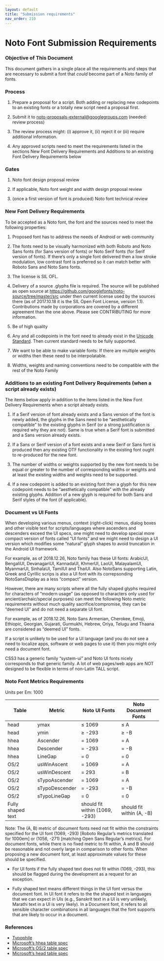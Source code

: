 ```yaml
---
layout: default
title: "Submission requirements"
nav_order: 210
---
```

# Noto Font Submission Requirements


### Objective of This Document

This document gathers in a single place all the requirements and steps that are necessary to submit a font that _could_ become part of a Noto family of fonts.

### Process

1. Prepare a proposal for a script. Both adding or replacing new codepoints to an existing fonts or a totally new script need a proposal first.

2. Submit it to noto-proposals-external@googlegroups.com (needed: review process)

3. The review process might: (i) approve it, (ii) reject it or (iii) require additional information.

4. Any approved scripts need to meet the requirements listed in the sections New Font Delivery Requirements and Additions to an existing Font Delivery Requirements below

### Gates

1. Noto font design proposal review

2. If applicable, Noto font weight and width design proposal review

3. (once a first version of font is produced) Noto font technical review

### New Font Delivery Requirements

To be accepted as a Noto font, the font and the sources need to meet the following properties:

1. Proposed font has to address the needs of Android or web community

2. The fonts need to be visually harmonized with both Roboto and Noto Sans fonts (for Sans version of fonts) or Noto Serif fonts (for Serif version of fonts). If there’s only a single font delivered then a low stroke modulation, low contrast font is preferred so it can match better with Roboto Sans and Noto Sans fonts.

3. The license is SIL OFL.

4. Delivery of a source .glyphs file is required. The source will be published as open source at https://github.com/googlefonts/noto-source/tree/master/src under then current license used by the sources there (as of 2017.10.18 it is the SIL Open Font License, version 1.1). Contributions made by corporations are covered by a different agreement than the one above. Please see CONTRIBUTING for more information.

5. Be of high quality

6. Any and all codepoints in the font need to already exist in the [Unicode Standard](http://www.unicode.org/versions/latest/). Then current standard needs to be fully supported.

7. We want to be able to make variable fonts: If there are multiple weights or widths then these need to be interpolatable.

8. Widths, weights and naming conventions need to be compatible with the rest of the Noto Family

### Additions to an existing Font Delivery Requirements (when a script already exists)

The items below apply in addition to the items listed in the New Font Delivery Requirements when a script already exists.

1. If a Serif version of font already exists and a Sans version of the font is newly added, the glyphs in the Sans need to be “aesthetically compatible” to the existing glyphs in Serif (or a strong justification is required why they are not). Same is true when a Serif font is submitted and a Sans version already exists.

2. If a Sans or Serif version of a font exists and a new Serif or Sans font is produced then any existing OTF functionality in the existing font ought to re-produced for the new font.

3. The number of widths or weights supported by the new font needs to be equal or greater to the number of corresponding widths or weights and at least the existing widths and weights need to be supported.

4. If a new codepoint is added to an existing font then a glyph for this new codepoint needs to be “aesthetically compatible” with the already existing glyphs. Addition of a new glyph is required for both Sans and Serif styles of the font (if applicable).

### Document vs UI Fonts

When developing various menus, context (right-click) menus, dialog boxes and other visible text for scripts/languages where ascenders and descenders exceed the UI specs, one might need to develop special more compact version of fonts called “UI fonts” and we might need to design a UI version which modifies some “natural” glyph shapes to avoid truncation in the Android UI framework.

For example, as of 2018.12.26, Noto family has these UI fonts: ArabicUI, BengaliUI, DevanagariUI, KannadaUI, KhmerUI, LaoUI, MalayalamUI, MyanmarUI, SinhalaUI, TamilUI and ThaiUI. Also NotoSans supporting Latin, Greek and Cyrillic scrips is also a UI font with its correpsonding NotoSansDisplay as a less “compact” version.

However, there are many scripts where all the fully shaped glyphs required for characters of “modern usage” (as opposed to characters only used for ancient/archaic/special purposes) can meet the following Noto metric requirements without much quality sacrifice/compromise, they can be “deemed UI” and do not need a separate UI font.

For example, as of 2018.12.26, Noto Sans Armenian, Cherokee, Emoji, Ethiopic, Georgian, Gujarati, Gurmukhi, Hebrew, Oriya, Telugu and Thaana are considered as “deemed UI” fonts.

If a script is unlikely to be used for a UI language (and you do not see a need to localize apps, software or web pages to use it) then you might only need a document font.

CSS3 has a generic family “system-ui” and Noto UI fonts nicely corresponds to that generic family. A lot of web pages/web apps are NOT designed to be flexible in terms of non-Latin TALL script.

### Noto Font Metrics Requirements

Units per Em: 1000

| Table             | Metric         | Noto UI Fonts                  | Noto Document Fonts       |
|-------------------|----------------|--------------------------------|---------------------------|
| head              | ymax           | ≤ 1069                         | ≤ A                       |
| head              | ymin           | ≥ -293                         | ≥ -B                      |
| hhea              | Ascender       | = 1069                         | = A                       |
| hhea              | Descender      | = -293                         | = -B                      |
| hhea              | LineGap        | = 0                            | = 0                       |
| OS/2              | usWinAscent    | = 1069                         | = A                       |
| OS/2              | usWinDescent   | = 293                          | = B                       |
| OS/2              | sTypoAscender  | = 1069                         | = A                       |
| OS/2              | sTypoDescender | = -293                         | = -B                      |
| OS/2              | sTypoLineGap   | = 0                            | = 0                       |
| Fully shaped text |                | should fit within (1069, -293) | should fit within (A, -B) |

Note: The (A, B) metric of document fonts need not fit within the constraints specified for the UI font (1069, -293) [Roboto Regular’s metrics translated for 1000em] or (1056, -271) [matching Open Sans Regular’s metrics]. For document fonts, while there is no fixed metric to fit within, A and B should be reasonable and not overly large in comparison to other fonts. When proposing a new document font, at least approximate values for these should be specified.

- For UI fonts if the fully shaped text does not fit within (1069, -293), this should be flagged during the development as a request for an exception.

- Fully shaped text means different things in the UI font versus the document font. In UI font it refers to the the shaped text in languages that we can expect in UIs (e.g., Sanskrit text in a UI is very unlikely, Marathi text in a UI is very likely). In a Document font, it refers to all sensible character combinations in all languages that the font supports that are likely to occur in a document.

### References

- [Typophile](https://typophile.com/node/13081)
- [Microsoft’s hhea table spec](https://www.microsoft.com/typography/otspec/hhea.htm)
- [Microsoft’s OS/2 table spec](https://docs.microsoft.com/en-us/typography/opentype/spec/os2)
- [Microsoft’s head table spec](https://docs.microsoft.com/en-us/typography/opentype/spec/head)
